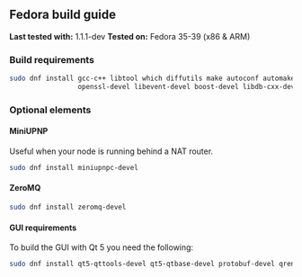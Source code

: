Fedora build guide
------------------

**Last tested with:** 1.1.1-dev
**Tested on:** Fedora 35-39 (x86 & ARM)

### Build requirements

```sh
sudo dnf install gcc-c++ libtool which diffutils make autoconf automake \
                 openssl-devel libevent-devel boost-devel libdb-cxx-devel
```
### Optional elements

#### MiniUPNP

Useful when your node is running behind a NAT router.

```sh
sudo dnf install miniupnpc-devel
```

#### ZeroMQ

```sh
sudo dnf install zeromq-devel
```

#### GUI requirements

To build the GUI with Qt 5 you need the following:

```sh
sudo dnf install qt5-qttools-devel qt5-qtbase-devel protobuf-devel qrencode-devel
``` 

